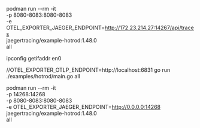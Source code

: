 podman run --rm -it \
  -p 8080-8083:8080-8083 \
  -e OTEL_EXPORTER_JAEGER_ENDPOINT=http://172.23.214.27:14267/api/traces \
  jaegertracing/example-hotrod:1.48.0 \
  all

ipconfig getifaddr en0

//OTEL_EXPORTER_OTLP_ENDPOINT=http://localhost:6831 go run ./examples/hotrod/main.go all

  podman run --rm -it \
  -p 14268:14268 \
  -p 8080-8083:8080-8083 \
  -e OTEL_EXPORTER_JAEGER_ENDPOINT=http://0.0.0.0:14268 \
  jaegertracing/example-hotrod:1.48.0 \
  all